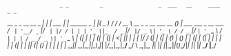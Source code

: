 
                     _ _          _                  _  ___   __     ____                        _ _                      
  __ _ _ __ __ _  __| | | ___   _| |__  ______ _  __| |( _ ) / /_   / __ \  __ _ _ __ ___   __ _(_) |  ___ ___  _ __ ___  
 / _` | '__/ _` |/ _` | |/ / | | | '_ \|_  / _` |/ _` |/ _ \| '_ \ / / _` |/ _` | '_ ` _ \ / _` | | | / __/ _ \| '_ ` _ \ 
| (_| | | | (_| | (_| |   <| |_| | | | |/ / (_| | (_| | (_) | (_) | | (_| | (_| | | | | | | (_| | | || (_| (_) | | | | | |
 \__,_|_|  \__,_|\__,_|_|\_\\__,_|_| |_/___\__,_|\__,_|\___/ \___/ \ \__,_|\__, |_| |_| |_|\__,_|_|_(_)___\___/|_| |_| |_|
                                                                    \____/ |___/                                          
